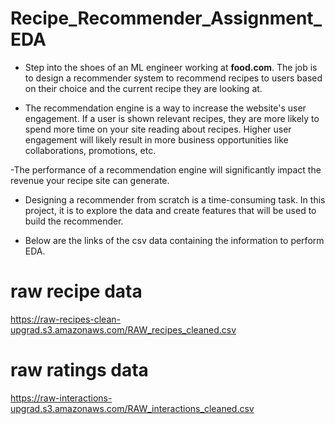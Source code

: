 # Recipe_Recommender_Assignment_EDA
- Step into the shoes of an ML engineer working at **food.com**. The job is to design a recommender system to recommend recipes to users based on their choice and the current recipe they are looking at.

- The recommendation engine is a way to increase the website's user engagement. If a user is shown relevant recipes, they are more likely to spend more time on your site reading about recipes. Higher user engagement will likely result in more business opportunities like collaborations, promotions, etc.

-The performance of a recommendation engine will significantly impact the revenue your recipe site can generate. 

- Designing a recommender from scratch is a time-consuming task.  In this project, it is to explore the data and create features that will be used to build the recommender.

- Below are the links of the csv data containing the information to perform EDA.
# raw recipe data
https://raw-recipes-clean-upgrad.s3.amazonaws.com/RAW_recipes_cleaned.csv

# raw ratings data
https://raw-interactions-upgrad.s3.amazonaws.com/RAW_interactions_cleaned.csv
